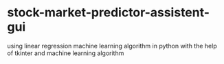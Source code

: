 # stock-market-predictor-assistent-gui
using linear regression machine learning algorithm in python with the help of tkinter and machine learning algorithm
